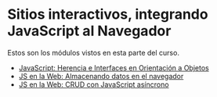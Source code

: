 # Sitios interactivos, integrando JavaScript al Navegador

Estos son los módulos vistos en esta parte del curso.

- [JavaScript: Herencia e Interfaces en Orientación a Objetos](https://github.com/brayanrbx/alura-one/tree/main/frontend/sitios-interactivos-integrando-javascript-al-navegador/herencia)
- [JS en la Web: Almacenando datos en el navegador](https://github.com/brayanrbx/alura-one/tree/main/frontend/sitios-interactivos-integrando-javascript-al-navegador/almacenando-datos)
- [JS en la Web: CRUD con JavaScript asíncrono](https://github.com/brayanrbx/alura-one/tree/main/frontend/sitios-interactivos-integrando-javascript-al-navegador/crud)
